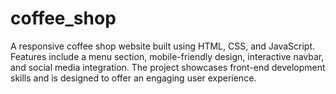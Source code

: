 # coffee_shop
A responsive coffee shop website built using HTML, CSS, and JavaScript. Features include a menu section, mobile-friendly design, interactive navbar, and social media integration. The project showcases front-end development skills and is designed to offer an engaging user experience.
